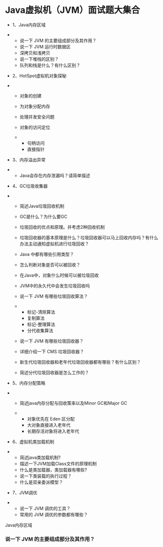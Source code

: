 # Java虚拟机（JVM）面试题大集合

- 1、Java内存区域

- - 说一下 JVM 的主要组成部分及其作用？
  - 说一下 JVM 运行时数据区
  - 深拷贝和浅拷贝
  - 说一下堆栈的区别？
  - 队列和栈是什么？有什么区别？

- 2、HotSpot虚拟机对象探秘

- - 对象的创建

  - 为对象分配内存

  - 处理并发安全问题

  - 对象的访问定位

  - - 句柄访问
    - 直接指针

- 3、内存溢出异常

- - Java会存在内存泄漏吗？请简单描述

- 4、GC垃圾收集器

- - 简述Java垃圾回收机制

  - GC是什么？为什么要GC

  - 垃圾回收的优点和原理。并考虑2种回收机制

  - 垃圾回收器的基本原理是什么？垃圾回收器可以马上回收内存吗？有什么办法主动通知虚拟机进行垃圾回收？

  - Java 中都有哪些引用类型？

  - 怎么判断对象是否可以被回收？

  - 在Java中，对象什么时候可以被垃圾回收

  - JVM中的永久代中会发生垃圾回收吗

  - 说一下 JVM 有哪些垃圾回收算法？

  - - 标记-清除算法
    - 复制算法
    - 标记-整理算法
    - 分代收集算法

  - 说一下 JVM 有哪些垃圾回收器？

  - 详细介绍一下 CMS 垃圾回收器？

  - 新生代垃圾回收器和老年代垃圾回收器都有哪些？有什么区别？

  - 简述分代垃圾回收器是怎么工作的？

- 5、内存分配策略

- - 简述java内存分配与回收策率以及Minor GC和Major GC

  - - 对象优先在 Eden 区分配
    - 大对象直接进入老年代
    - 长期存活对象将进入老年代

- 6、虚拟机类加载机制

- - 简述java类加载机制?
  - 描述一下JVM加载Class文件的原理机制
  - 什么是类加载器，类加载器有哪些?
  - 说一下类装载的执行过程？
  - 什么是双亲委派模型？

- 7、JVM调优

- - 说一下 JVM 调优的工具？
  - 常用的 JVM 调优的参数都有哪些？

Java内存区域

### **说一下 JVM 的主要组成部分及其作用？**



